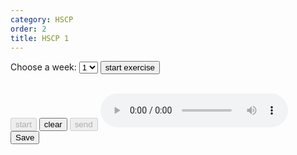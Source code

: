 ```yaml
---
category: HSCP
order: 2
title: HSCP 1
---
```

<script src="{{ site.baseurl }}/scripts/track.js"></script>
<script src="{{ site.baseurl }}/scripts/speech.js"></script>

 <label for="weeks">Choose a week:</label>
    <select id="weeks">
        <option value="1">1</option>
        <option value="2">2</option>
        <option value="3">3</option>
        <option value="4">4</option>
    </select>
<button id="exercise-btn" onclick="getExercise()">start exercise</button>
<div>
    <p type="text" id="topicSelected"></p>
</div>
  <div class="chat-container">
    <div class="chat-box" id="chatBox">
    </div>
    <div class="input-area">
        <p type="text" id="userInput"></p>
        <br>
        <button id="conversation-start-btn" disabled>start</button>
        <button id="conversation-clear-btn" >clear</button>
        <button id="conversation-stop-btn" onclick="sendMessage()" disabled>send</button>
        <audio id="audioPlayer" controls></audio>
    </div>
  </div>
<button id="conversation-saveButton">Save</button>
<script src="{{ site.baseurl }}/scripts/conversation.js"></script>
<script>
tracker();
</script>

<!-- ####பேச்ton">பதிவைத் தொடங்கவும்</button>
<button id="speechStopButton" disabled>பதிவு செய்வதை நிறுத்து</button>
<a id="speechDownloadLink" style="display:none;">பதிவிறக்கவும்</a>சைப் பதிவுசெய்து பதிவிறக்கவும்
<script src="https://cdnjs.cloudflare.com/ajax/libs/jszip/3.7.1/jszip.min.js"></script>
<button id="speechStartBut -->
<div id="tracker"></div>
<!-- <script src="{{ site.baseurl }}/scripts/recorder.js"></script> -->

